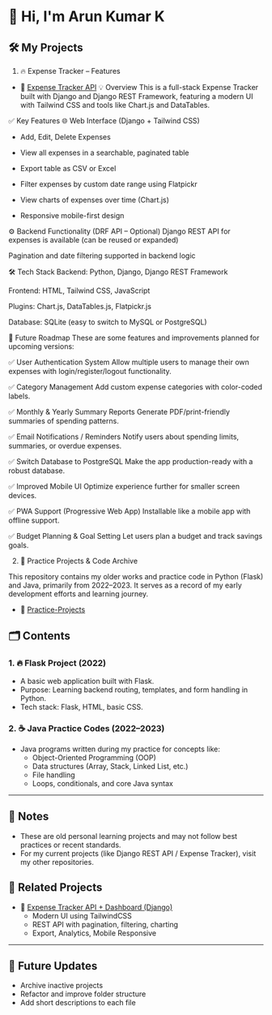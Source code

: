 # 👋 Hi, I'm Arun Kumar K

## 🛠️ My Projects
1. 🔥 Expense Tracker – Features
- 🔹 [Expense Tracker API](https://github.com/Arunkumar2504/expense_project)
💡 Overview
This is a full-stack Expense Tracker built with Django and Django REST Framework, featuring a modern UI with Tailwind CSS and tools like Chart.js and DataTables.

✅ Key Features
🌐 Web Interface (Django + Tailwind CSS)
 - Add, Edit, Delete Expenses
  
 - View all expenses in a searchable, paginated table
  
 - Export table as CSV or Excel
  
 - Filter expenses by custom date range using Flatpickr
  
 - View charts of expenses over time (Chart.js)
  
 - Responsive mobile-first design

⚙️ Backend Functionality (DRF API – Optional)
Django REST API for expenses is available (can be reused or expanded)
  
  Pagination and date filtering supported in backend logic

🛠 Tech Stack
Backend: Python, Django, Django REST Framework

  Frontend: HTML, Tailwind CSS, JavaScript
  
  Plugins: Chart.js, DataTables.js, Flatpickr.js
  
  Database: SQLite (easy to switch to MySQL or PostgreSQL)

📌 Future Roadmap
  These are some features and improvements planned for upcoming versions:
  
  ✅ User Authentication System
  Allow multiple users to manage their own expenses with login/register/logout functionality.
  
  ✅ Category Management
  Add custom expense categories with color-coded labels.
  
  ✅ Monthly & Yearly Summary Reports
  Generate PDF/print-friendly summaries of spending patterns.
  
  ✅ Email Notifications / Reminders
  Notify users about spending limits, summaries, or overdue expenses.
  
  ✅ Switch Database to PostgreSQL
  Make the app production-ready with a robust database.
  
  ✅ Improved Mobile UI
  Optimize experience further for smaller screen devices.
  
  ✅ PWA Support (Progressive Web App)
  Installable like a mobile app with offline support.
  
  ✅ Budget Planning & Goal Setting
  Let users plan a budget and track savings goals.



2. 🧠 Practice Projects & Code Archive

This repository contains my older works and practice code in Python (Flask) and Java, primarily from 2022–2023. It serves as a record of my early development efforts and learning journey.
- 🔹 [Practice-Projects ](https://github.com/Arunkumar2504/works)
## 🗂️ Contents

### 1. 🔥 Flask Project (2022)
- A basic web application built with Flask.
- Purpose: Learning backend routing, templates, and form handling in Python.
- Tech stack: Flask, HTML, basic CSS.

### 2. ☕ Java Practice Codes (2022–2023)
- Java programs written during my practice for concepts like:
  - Object-Oriented Programming (OOP)
  - Data structures (Array, Stack, Linked List, etc.)
  - File handling
  - Loops, conditionals, and core Java syntax

---

## 📌 Notes

- These are old personal learning projects and may not follow best practices or recent standards.
- For my current projects (like Django REST API / Expense Tracker), visit my other repositories.

## 🔗 Related Projects

- 💸 [Expense Tracker API + Dashboard (Django)](https://github.com/Arunkumar2504/expense-tracker)
  - Modern UI using TailwindCSS
  - REST API with pagination, filtering, charting
  - Export, Analytics, Mobile Responsive

---

## 📍 Future Updates

- Archive inactive projects
- Refactor and improve folder structure
- Add short descriptions to each file


